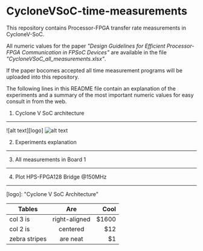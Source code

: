 CycloneVSoC-time-measurements
=======================

This repository contains Processor-FPGA transfer rate measurements in CycloneV-SoC.

All numeric values for the paper *"Design Guidelines for Efficient Processor-FPGA Communication in FPSoC Devices"* are available in the file *"CycloneVSoC\_all\_measurements.xlsx"*. 
 
If the paper bocomes accepted all time measurement programs will be uploaded into this repository.

The following lines in this README file contain an explanation of the experiments and a summary of the most important  numeric values for easy consult in from the web.

1. Cyclone V SoC architecture
-----------------------------
![alt text][logo]
![alt text](https://github.com/UviDTE-FPSoC/CycloneVSoC-time-measurements/figures/tree/master/HF128_150MHz.png)



2. Experiments explanation
--------------------------

3. All measurements in Board 1
-----------------------------

4. Plot HPS-FPGA128 Bridge @150MHz
----------------------------------------

[logo]:  "Cyclone V SoC Architecture"


| Tables        | Are           | Cool  |
| ------------- |:-------------:| -----:|
| col 3 is      | right-aligned | $1600 |
| col 2 is      | centered      |   $12 |
| zebra stripes | are neat      |    $1 |